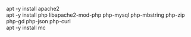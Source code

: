 apt -y install apache2  
apt -y install php libapache2-mod-php php-mysql php-mbstring php-zip php-gd php-json php-curl  
apt -y install mc  
